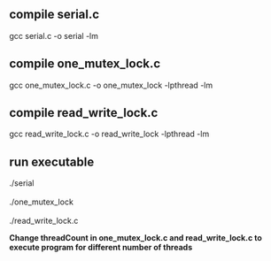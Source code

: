 ## compile serial.c
gcc serial.c -o serial -lm

## compile one_mutex_lock.c
gcc one_mutex_lock.c -o one_mutex_lock -lpthread -lm

## compile read_write_lock.c
gcc read_write_lock.c -o read_write_lock -lpthread -lm

## run executable

./serial
</br></br>
./one_mutex_lock
</br></br>
./read_write_lock.c

**Change threadCount in one_mutex_lock.c and read_write_lock.c to execute program for different number of threads**
